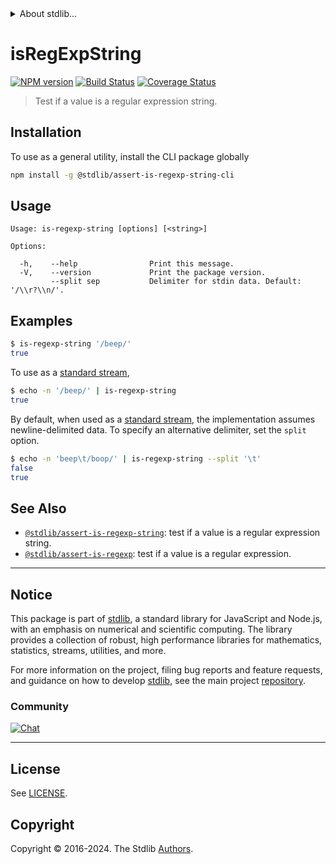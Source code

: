<!--

@license Apache-2.0

Copyright (c) 2018 The Stdlib Authors.

Licensed under the Apache License, Version 2.0 (the "License");
you may not use this file except in compliance with the License.
You may obtain a copy of the License at

   http://www.apache.org/licenses/LICENSE-2.0

Unless required by applicable law or agreed to in writing, software
distributed under the License is distributed on an "AS IS" BASIS,
WITHOUT WARRANTIES OR CONDITIONS OF ANY KIND, either express or implied.
See the License for the specific language governing permissions and
limitations under the License.

-->


<details>
  <summary>
    About stdlib...
  </summary>
  <p>We believe in a future in which the web is a preferred environment for numerical computation. To help realize this future, we've built stdlib. stdlib is a standard library, with an emphasis on numerical and scientific computation, written in JavaScript (and C) for execution in browsers and in Node.js.</p>
  <p>The library is fully decomposable, being architected in such a way that you can swap out and mix and match APIs and functionality to cater to your exact preferences and use cases.</p>
  <p>When you use stdlib, you can be absolutely certain that you are using the most thorough, rigorous, well-written, studied, documented, tested, measured, and high-quality code out there.</p>
  <p>To join us in bringing numerical computing to the web, get started by checking us out on <a href="https://github.com/stdlib-js/stdlib">GitHub</a>, and please consider <a href="https://opencollective.com/stdlib">financially supporting stdlib</a>. We greatly appreciate your continued support!</p>
</details>

# isRegExpString

[![NPM version][npm-image]][npm-url] [![Build Status][test-image]][test-url] [![Coverage Status][coverage-image]][coverage-url] <!-- [![dependencies][dependencies-image]][dependencies-url] -->

> Test if a value is a regular expression string.

<section class="intro">

</section>

<!-- /.intro -->









<section class="cli">



<section class="installation">

## Installation

To use as a general utility, install the CLI package globally

```bash
npm install -g @stdlib/assert-is-regexp-string-cli
```

</section>

<!-- CLI usage documentation. -->

<section class="usage">

## Usage

```text
Usage: is-regexp-string [options] [<string>]

Options:

  -h,    --help                Print this message.
  -V,    --version             Print the package version.
         --split sep           Delimiter for stdin data. Default: '/\\r?\\n/'.
```

</section>

<!-- /.usage -->

<!-- CLI usage notes. Make sure to keep an empty line after the `section` element and another before the `/section` close. -->



<section class="examples">

## Examples

```bash
$ is-regexp-string '/beep/'
true
```

To use as a [standard stream][standard-streams],

```bash
$ echo -n '/beep/' | is-regexp-string
true
```

By default, when used as a [standard stream][standard-streams], the implementation assumes newline-delimited data. To specify an alternative delimiter, set the `split` option.

```bash
$ echo -n 'beep\t/boop/' | is-regexp-string --split '\t'
false
true
```

</section>

<!-- /.examples -->

</section>

<!-- /.cli -->

<!-- Section for related `stdlib` packages. Do not manually edit this section, as it is automatically populated. -->

<section class="related">

## See Also

-   <span class="package-name">[`@stdlib/assert-is-regexp-string`][@stdlib/assert-is-regexp-string]</span><span class="delimiter">: </span><span class="description">test if a value is a regular expression string.</span>
-   <span class="package-name">[`@stdlib/assert-is-regexp`][@stdlib/assert/is-regexp]</span><span class="delimiter">: </span><span class="description">test if a value is a regular expression.</span>

</section>

<!-- /.related -->

<!-- Section for all links. Make sure to keep an empty line after the `section` element and another before the `/section` close. -->


<section class="main-repo" >

* * *

## Notice

This package is part of [stdlib][stdlib], a standard library for JavaScript and Node.js, with an emphasis on numerical and scientific computing. The library provides a collection of robust, high performance libraries for mathematics, statistics, streams, utilities, and more.

For more information on the project, filing bug reports and feature requests, and guidance on how to develop [stdlib][stdlib], see the main project [repository][stdlib].

### Community

[![Chat][chat-image]][chat-url]

---

## License

See [LICENSE][stdlib-license].


## Copyright

Copyright &copy; 2016-2024. The Stdlib [Authors][stdlib-authors].

</section>

<!-- /.stdlib -->

<!-- Section for all links. Make sure to keep an empty line after the `section` element and another before the `/section` close. -->

<section class="links">

[npm-image]: http://img.shields.io/npm/v/@stdlib/assert-is-regexp-string-cli.svg
[npm-url]: https://npmjs.org/package/@stdlib/assert-is-regexp-string-cli

[test-image]: https://github.com/stdlib-js/assert-is-regexp-string@v0.2.1/actions/workflows/test.yml/badge.svg?branch=v0.2.1
[test-url]: https://github.com/stdlib-js/assert-is-regexp-string@v0.2.1/actions/workflows/test.yml?query=branch:v0.2.1

[coverage-image]: https://img.shields.io/codecov/c/github/stdlib-js/assert-is-regexp-string@v0.2.1/main.svg
[coverage-url]: https://codecov.io/github/stdlib-js/assert-is-regexp-string@v0.2.1?branch=main

<!--

[dependencies-image]: https://img.shields.io/david/stdlib-js/assert-is-regexp-string@v0.2.1.svg
[dependencies-url]: https://david-dm.org/stdlib-js/assert-is-regexp-string@v0.2.1/main

-->

[chat-image]: https://img.shields.io/gitter/room/stdlib-js/stdlib.svg
[chat-url]: https://app.gitter.im/#/room/#stdlib-js_stdlib:gitter.im

[stdlib]: https://github.com/stdlib-js/stdlib

[stdlib-authors]: https://github.com/stdlib-js/stdlib/graphs/contributors

[cli-section]: https://github.com/stdlib-js/assert-is-regexp-string@v0.2.1#cli
[cli-url]: https://github.com/stdlib-js/assert-is-regexp-string@v0.2.1/tree/cli
[@stdlib/assert-is-regexp-string]: https://github.com/stdlib-js/assert-is-regexp-string@v0.2.1/tree/main

[umd]: https://github.com/umdjs/umd
[es-module]: https://developer.mozilla.org/en-US/docs/Web/JavaScript/Guide/Modules

[deno-url]: https://github.com/stdlib-js/assert-is-regexp-string@v0.2.1/tree/deno
[deno-readme]: https://github.com/stdlib-js/assert-is-regexp-string@v0.2.1/blob/deno/README.md
[umd-url]: https://github.com/stdlib-js/assert-is-regexp-string@v0.2.1/tree/umd
[umd-readme]: https://github.com/stdlib-js/assert-is-regexp-string@v0.2.1/blob/umd/README.md
[esm-url]: https://github.com/stdlib-js/assert-is-regexp-string@v0.2.1/tree/esm
[esm-readme]: https://github.com/stdlib-js/assert-is-regexp-string@v0.2.1/blob/esm/README.md
[branches-url]: https://github.com/stdlib-js/assert-is-regexp-string@v0.2.1/blob/main/branches.md

[stdlib-license]: https://raw.githubusercontent.com/stdlib-js/assert-is-regexp-string@v0.2.1/main/LICENSE

[standard-streams]: https://en.wikipedia.org/wiki/Standard_streams

[mdn-regexp]: https://developer.mozilla.org/en-US/docs/Web/JavaScript/Guide/Regular_Expressions

<!-- <related-links> -->

[@stdlib/assert/is-regexp]: https://github.com/stdlib-js/assert-is-regexp

<!-- </related-links> -->

</section>

<!-- /.links -->
